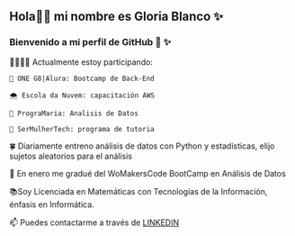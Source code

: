 ## Hola👋😉 mi nombre es Gloria Blanco ✨
### Bienvenido a mi perfil de GitHub 🐥 ✨

👩🏻‍💻🍀 Actualmente estoy participando:

    🐥 ONE G8|Alura: Bootcamp de Back-End

    🌨️ Escola da Nuvem: capacitación AWS 

    🧿 PrograMaria: Analisis de Datos

    🎀 SerMulherTech: programa de tutoria

🍀 Diariamente entreno análisis de datos con Python y estadísticas, elijo sujetos aleatorios para el análisis

🦋 En enero me gradué del WoMakersCode BootCamp en Análisis de Datos

📚Soy Licenciada en Matemáticas con Tecnologías de la Información, énfasis en Informática.

📫 Puedes contactarme a través de [LINKEDIN](https://www.linkedin.com/in/gloriablanco/)
